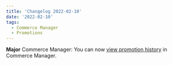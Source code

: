```yaml
---
title: 'Changelog 2022-02-10'
date: '2022-02-10'
tags:
  - Commerce Manager
  - Promotions
---
```

**Major** Commerce Manager: You can now [view promotion history](/docs/commerce-cloud/promotions/promotions-cm/promotions#viewing-promotion-history) in Commerce Manager.
